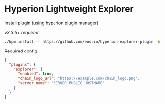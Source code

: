 # Hyperion Lightweight Explorer

Install plugin (using hyperion plugin manager)

*v3.3.5+ required*
```bash
./hpm install -r https://github.com/eosrio/hyperion-explorer-plugin -b main explorer
```

Required config:
```json
{
  "plugins": {
    "explorer": {
      "enabled": true,
      "chain_logo_url": "https://example.com/chain_logo.png",
      "server_name": "SERVER_PUBLIC_HOSTNAME"
    }
  }
}
```

